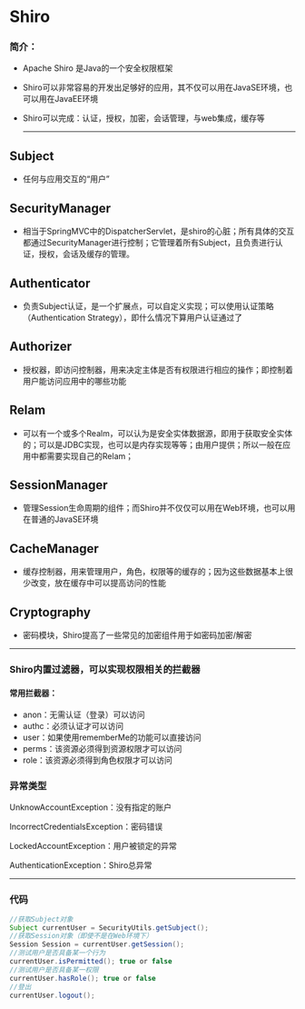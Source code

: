 # Shiro

### 简介：

- Apache Shiro 是Java的一个安全权限框架

- Shiro可以非常容易的开发出足够好的应用，其不仅可以用在JavaSE环境，也可以用在JavaEE环境

- Shiro可以完成：认证，授权，加密，会话管理，与web集成，缓存等

  ** **

## Subject

- 任何与应用交互的“用户”

## SecurityManager

- 相当于SpringMVC中的DispatcherServlet，是shiro的心脏；所有具体的交互都通过SecurityManager进行控制；它管理着所有Subject，且负责进行认证，授权，会话及缓存的管理。

## Authenticator

- 负责Subject认证，是一个扩展点，可以自定义实现；可以使用认证策略（Authentication Strategy），即什么情况下算用户认证通过了

## Authorizer

- 授权器，即访问控制器，用来决定主体是否有权限进行相应的操作；即控制着用户能访问应用中的哪些功能

## Relam

- 可以有一个或多个Realm，可以认为是安全实体数据源，即用于获取安全实体的；可以是JDBC实现，也可以是内存实现等等；由用户提供；所以一般在应用中都需要实现自己的Relam；

## SessionManager

- 管理Session生命周期的组件；而Shiro并不仅仅可以用在Web环境，也可以用在普通的JavaSE环境

## CacheManager

- 缓存控制器，用来管理用户，角色，权限等的缓存的；因为这些数据基本上很少改变，放在缓存中可以提高访问的性能

## Cryptography

- 密码模块，Shiro提高了一些常见的加密组件用于如密码加密/解密

** **

### Shiro内置过滤器，可以实现权限相关的拦截器

#### 常用拦截器：

- anon：无需认证（登录）可以访问
- authc：必须认证才可以访问
- user：如果使用rememberMe的功能可以直接访问
- perms：该资源必须得到资源权限才可以访问
- role：该资源必须得到角色权限才可以访问

### 异常类型

UnknowAccountException：没有指定的账户

IncorrectCredentialsException：密码错误

LockedAccountException：用户被锁定的异常

AuthenticationException：Shiro总异常

** **

### 代码

```java
//获取Subject对象
Subject currentUser = SecurityUtils.getSubject();
//获取Session对象（即使不是在Web环境下）
Session Session = currentUser.getSession();
//测试用户是否具备某一个行为
currentUser.isPermitted(); true or false
//测试用户是否具备某一权限
currentUser.hasRole(); true or false
//登出
currentUser.logout();    
```

